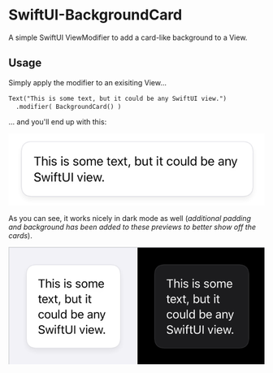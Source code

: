 # SwiftUI-BackgroundCard
A simple SwiftUI ViewModifier to add a card-like background to a View.

## Usage

Simply apply the modifier to an exisiting View...

```
Text("This is some text, but it could be any SwiftUI view.")
  .modifier( BackgroundCard() )
```

... and you'll end up with this:

![image of card in light mode](example-1.png)

As you can see, it works nicely in dark mode as well (*additional padding and background has been added to these previews to better show off the cards*).

![image of card in both light and dark modes](example-3.png)
